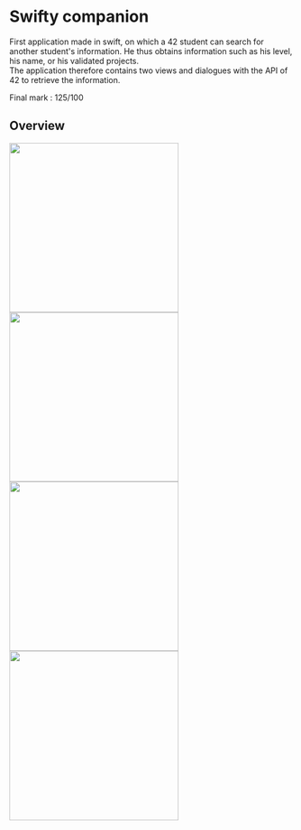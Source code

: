 # Swifty companion
  
First application made in swift, on which a 42 student can search for another student's information. He thus obtains information such as his level, his name, or his validated projects.   
The application therefore contains two views and dialogues with the API of 42 to retrieve the information.

Final mark : 125/100

## Overview
  <div>
    <img src="https://user-images.githubusercontent.com/64862601/214896905-9700eea8-a5db-4221-b8b9-80ea864583b0.png" width="300" />
    <img src="https://user-images.githubusercontent.com/64862601/214896903-c5aa7250-9177-4383-9aef-6026b54d40bc.png" width="300" />
  </div>
  <div>
    <img src="https://user-images.githubusercontent.com/64862601/214896901-2fe5a392-c193-4577-b705-24eebc1c788b.png" width="300" />
    <img src="https://user-images.githubusercontent.com/64862601/214896897-234a5ecb-f340-4f29-821a-4f0883f3276e.png" width="300" />
  </div>
